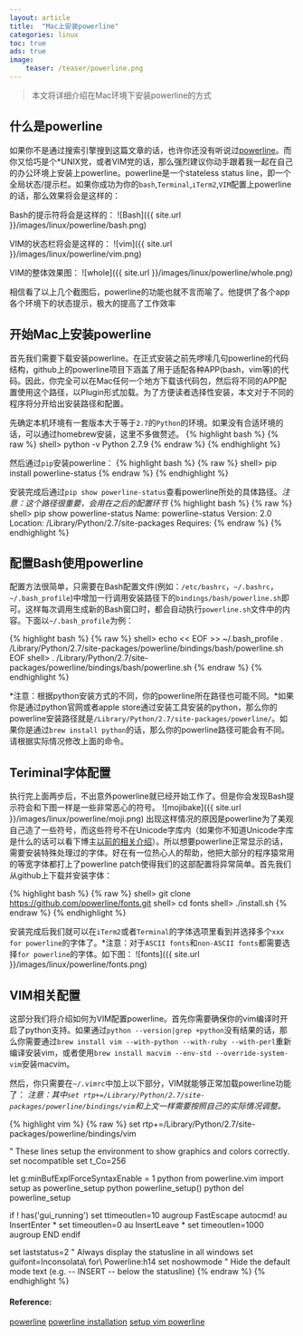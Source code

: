 ```yaml
---
layout: article
title:  "Mac上安装powerline"
categories: linux
toc: true
ads: true
image:
    teaser: /teaser/powerline.png
---
```



> 本文将详细介绍在Mac环境下安装powerline的方式


## 什么是powerline

如果你不是通过搜索引擎搜到这篇文章的话，也许你还没有听说过[powerline](https://github.com/powerline/powerline)。而你又恰巧是个*UNIX党，或者VIM党的话，那么强烈建议你动手跟着我一起在自己的办公环境上安装上powerline。powerline是一个stateless status line，即一个全局状态/提示栏。如果你成功为你的`bash`,`Terminal`,`iTerm2`,`VIM`配置上powerline的话，那么效果将会是这样的：

Bash的提示符将会是这样的：
![Bash]({{ site.url }}/images/linux/powerline/bash.png)

VIM的状态栏将会是这样的：
![vim]({{ site.url }}/images/linux/powerline/vim.png)

VIM的整体效果图：
![whole]({{ site.url }}/images/linux/powerline/whole.png)

相信看了以上几个截图后，powerline的功能也就不言而喻了。他提供了各个app各个环境下的状态提示，极大的提高了工作效率



## 开始Mac上安装powerline

首先我们需要下载安装powerline。在正式安装之前先啰嗦几句powerline的代码结构，github上的powerline项目下涵盖了用于适配各种APP(bash，vim等)的代码。因此，你完全可以在Mac任何一个地方下载该代码包，然后将不同的APP配置使用这个路径，以Plugin形式加载。为了方便读者选择性安装，本文对于不同的程序将分开给出安装路径和配置。

先确定本机环境有一套版本大于等于`2.7`的`Python`的环境。如果没有合适环境的话，可以通过homebrew安装，这里不多做赘述。
{% highlight bash %}
{% raw %}
shell> python -v
Python 2.7.9
{% endraw %}
{% endhighlight %}

然后通过`pip`安装powerline：
{% highlight bash %}
{% raw %}
shell> pip install powerline-status
{% endraw %}
{% endhighlight %}

安装完成后通过`pip show powerline-status`查看powerline所处的具体路径。*注意：这个路径很重要，会用在之后的配置环节*
{% highlight bash %}
{% raw %}
shell> pip show powerline-status
Name: powerline-status
Version: 2.0
Location: /Library/Python/2.7/site-packages
Requires:
{% endraw %}
{% endhighlight %}


## 配置Bash使用powerline

配置方法很简单，只需要在Bash配置文件(例如：`/etc/bashrc`，`~/.bashrc`，`~/.bash_profile`)中增加一行调用安装路径下的`bindings/bash/powerline.sh`即可。这样每次调用生成新的Bash窗口时，都会自动执行`powerline.sh`文件中的内容。下面以`~/.bash_profile`为例：

{% highlight bash %}
{% raw %}
shell> echo << EOF >> ~/.bash_profile 
. /Library/Python/2.7/site-packages/powerline/bindings/bash/powerline.sh
EOF
shell> . /Library/Python/2.7/site-packages/powerline/bindings/bash/powerline.sh
{% endraw %}
{% endhighlight %}

*注意：根据python安装方式的不同，你的powerline所在路径也可能不同。*如果你是通过python官网或者apple store通过安装工具安装的python，那么你的powerline安装路径就是`/Library/Python/2.7/site-packages/powerline/`。如果你是通过`brew install python`的话，那么你的powerline路径可能会有不同。请根据实际情况修改上面的命令。



## Teriminal字体配置

执行完上面两步后，不出意外powerline就已经开始工作了。但是你会发现Bash提示符会和下图一样是一些非常恶心的符号。
![mojibake]({{ site.url }}/images/linux/powerline/moji.png)
出现这样情况的原因是powerline为了美观自己造了一些符号，而这些符号不在Unicode字库内（如果你不知道Unicode字库是什么的话可以看下博主[以前的相关介绍]({{site.url}}linux/character-encoding/)）。所以想要powerline正常显示的话，需要安装特殊处理过的字体。好在有一位热心人的帮助，他把大部分的程序猿常用的等宽字体都打上了powerline patch使得我们的这部配置将异常简单。首先我们从github上下载并安装字体：

{% highlight bash %}
{% raw %}
shell> git clone https://github.com/powerline/fonts.git
shell> cd fonts
shell> ./install.sh
{% endraw %}
{% endhighlight %}

安装完成后我们就可以在`iTerm2`或者`Terminal`的字体选项里看到并选择多个`xxx for powerline`的字体了。*注意：对于`ASCII fonts`和`non-ASCII fonts`都需要选择`for powerline`的字体。如下图：
![fonts]({{ site.url }}/images/linux/powerline/fonts.png)



## VIM相关配置

这部分我们将介绍如何为VIM配置powerline。首先你需要确保你的vim编译时开启了python支持。如果通过`python --version|grep +python`没有结果的话，那么你需要通过`brew install vim --with-python --with-ruby --with-perl`重新编译安装vim，或者使用`brew install macvim --env-std --override-system-vim`安装macvim。

然后，你只需要在`~/.vimrc`中加上以下部分，VIM就能够正常加载powerline功能了：
*注意：其中`set rtp+=/Library/Python/2.7/site-packages/powerline/bindings/vim`和上文一样需要按照自己的实际情况调整。*

{% highlight vim %}
{% raw %}
set rtp+=/Library/Python/2.7/site-packages/powerline/bindings/vim

" These lines setup the environment to show graphics and colors correctly.
set nocompatible
set t_Co=256
 
let g:minBufExplForceSyntaxEnable = 1
python from powerline.vim import setup as powerline_setup
python powerline_setup()
python del powerline_setup
 
if ! has('gui_running')
   set ttimeoutlen=10
   augroup FastEscape
      autocmd!
      au InsertEnter * set timeoutlen=0
      au InsertLeave * set timeoutlen=1000
   augroup END
endif
 
set laststatus=2 " Always display the statusline in all windows
set guifont=Inconsolata\ for\ Powerline:h14
set noshowmode " Hide the default mode text (e.g. -- INSERT -- below the statusline)
{% endraw %}
{% endhighlight %}




#### Reference:
[powerline](https://github.com/powerline/powerline)
[powerline installation](https://powerline.readthedocs.org/en/latest/installation.html)
[setup vim powerline](https://coderwall.com/p/yiot4q/setup-vim-powerline-and-iterm2-on-mac-os-x)

